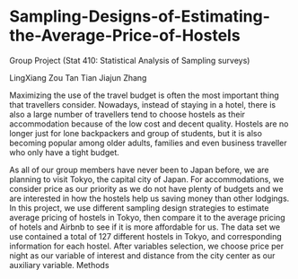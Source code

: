 # Sampling-Designs-of-Estimating-the-Average-Price-of-Hostels
 Group Project (Stat 410: Statistical Analysis of Sampling surveys) 

LingXiang Zou
Tan Tian
Jiajun Zhang


Maximizing the use of the travel budget is often the most important thing that travellers consider. Nowadays, instead of staying in a hotel, there is also a large number of travellers tend to choose hostels as their accommodation because of the low cost and decent quality. Hostels are no longer just for lone backpackers and group of students, but it is also becoming popular among older adults, families and even business traveller who only have a tight budget. 

As all of our group members have never been to Japan before, we are planning to visit Tokyo, the capital city of Japan. For accommodations, we consider price as our priority as we do not have plenty of budgets and we are interested in how the hostels help us saving money than other lodgings. In this project, we use different sampling design strategies to estimate average pricing of hostels in Tokyo, then compare it to the average pricing of hotels and Airbnb to see if it is more affordable for us. The data set we use contained a total of 127 different hostels in Tokyo, and corresponding information for each hostel. After variables selection, we choose price per night as our variable of interest and distance from the city center as our auxiliary variable. 
Methods

 
